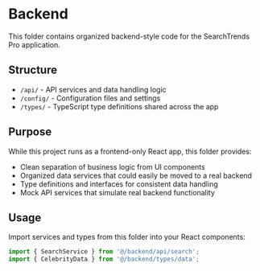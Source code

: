 # Backend

This folder contains organized backend-style code for the SearchTrends Pro application.

## Structure

- `/api/` - API services and data handling logic
- `/config/` - Configuration files and settings  
- `/types/` - TypeScript type definitions shared across the app

## Purpose

While this project runs as a frontend-only React app, this folder provides:
- Clean separation of business logic from UI components
- Organized data services that could easily be moved to a real backend
- Type definitions and interfaces for consistent data handling
- Mock API services that simulate real backend functionality

## Usage

Import services and types from this folder into your React components:

```typescript
import { SearchService } from '@/backend/api/search';
import { CelebrityData } from '@/backend/types/data';
```